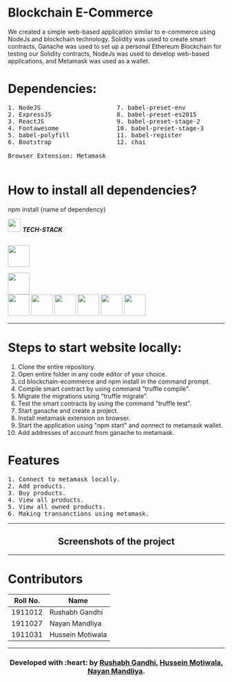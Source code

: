 # Blockchain E-Commerce

We created a simple web-based application similar to e-commerce using NodeJs and blockchain technology. Solidity was used to create smart contracts, Ganache was used to set up a personal Ethereum Blockchain for testing our Solidity contracts, NodeJs was used to develop web-based applications, and Metamask was used as a wallet.  

# Dependencies:
<pre>
1. NodeJS                     7. babel-preset-env                   13. chai-as-promised     
2. ExpressJS                  8. babel-preset-es2015                14. chai-bignumber   
3. ReactJS                    9. babel-preset-stage-2               15. react-datepicker    
4. Fontawesome                10. babel-preset-stage-3              16. truffle           
5. babel-polyfill             11. babel-register                    17. web3      
6. Bootstrap                  12. chai                              18. cors 

Browser Extension: Metamask
                               
</pre> 


# How to install all dependencies? 
npm install {name of dependency}

<img src="https://media.giphy.com/media/iY8CRBdQXODJSCERIr/giphy.gif" width="30px">&nbsp;***TECH-STACK***
<p align="left">
  
  <code> <img height="50" src="https://www.vectorlogo.zone/logos/nodejs/nodejs-ar21.svg"> </code>
  <code> <img height="50" src="https://www.vectorlogo.zone/logos/reactjs/reactjs-ar21.svg"> </code>
  <code><img height="50" src="https://www.vectorlogo.zone/logos/git-scm/git-scm-ar21.svg"></code>
  <code><img height="50" src="https://www.vectorlogo.zone/logos/ethereum/ethereum-ar21.svg"></code>
  <code><img height="50" src="https://seeklogo.com/images/G/ganache-logo-1EB72084A8-seeklogo.com.png"></code>
  <code><img height="50" src="https://aws1.discourse-cdn.com/business6/uploads/zeppelin/optimized/1X/9bf28c0cab48464f3a788f7183671f2c1bda9fbd_2_500x500.png"></code>
  <code><img height="50" src="https://w7.pngwing.com/pngs/907/608/png-transparent-solidity-ethereum-smart-contract-blockchain-neo-others-angle-triangle-logo.png"></code>
  <code><img height="50" src="https://www.clipartmax.com/png/middle/201-2010951_metamask-ethereum.png"></code>
  
  <hr>
  </p>

# Steps to start website locally:
1. Clone the entire repository.
2. Open entire folder in any code editor of your choice.
3. cd blockchain-ecommerce and npm install in the command prompt.
4. Compile smart contract by using command "truffle compile".
5. Migrate the migrations using "truffle migrate".
6. Test the smart contracts by using the command "truffle test".
7. Start ganache and create a project.
8. Install metamask extension on browser.
9. Start the application using "npm start" and oonnect to metamask wallet.
10. Add addresses of account from ganache to metamask. 



# Features
<pre>
1. Connect to metamask locally.
2. Add products.
3. Buy products.
4. View all products.
5. View all owned products.
6. Making transanctions using metamask.
</pre>
---

<h2 align="center">
Screenshots of the project
</h2>

---
# Contributors
| Roll No. | Name |
|-------|---------|
| 1911012 | Rushabh Gandhi |
| 1911027 | Nayan Mandliya |
| 1911031 | Hussein Motiwala |


<hr>
<h3 align="center"><b>Developed with :heart: by <a href="https://github.com/rushabhgandhi13">Rushabh Gandhi</a>, <a href="https://github.com/hussein-hub">Hussein Motiwala</a>, <a href="https://github.com/nixen2802">Nayan Mandliya</a>.</b></h1>
